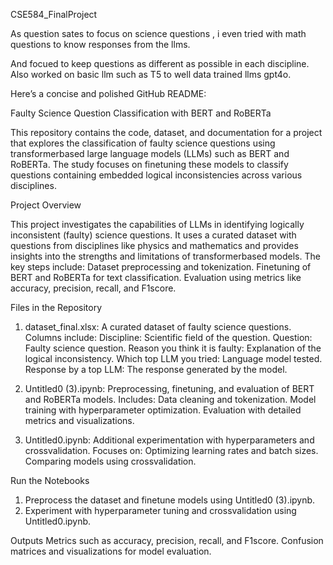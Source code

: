  CSE584_FinalProject

As question sates to focus on science questions , i even tried with math questions to know responses from the llms.

And focued to keep questions as different as possible in each discipline.
Also worked on basic llm such as T5 to well data trained llms gpt4o.

Here’s a concise and polished GitHub README:



 Faulty Science Question Classification with BERT and RoBERTa

This repository contains the code, dataset, and documentation for a project that explores the classification of faulty science questions using transformerbased large language models (LLMs) such as BERT and RoBERTa. The study focuses on finetuning these models to classify questions containing embedded logical inconsistencies across various disciplines.



 Project Overview

This project investigates the capabilities of LLMs in identifying logically inconsistent (faulty) science questions. It uses a curated dataset with questions from disciplines like physics and mathematics and provides insights into the strengths and limitations of transformerbased models. The key steps include:
 Dataset preprocessing and tokenization.
 Finetuning of BERT and RoBERTa for text classification.
 Evaluation using metrics like accuracy, precision, recall, and F1score.



 Files in the Repository

1. dataset_final.xlsx:
    A curated dataset of faulty science questions.
    Columns include:
      Discipline: Scientific field of the question.
      Question: Faulty science question.
      Reason you think it is faulty: Explanation of the logical inconsistency.
      Which top LLM you tried: Language model tested.
      Response by a top LLM: The response generated by the model.

2. Untitled0 (3).ipynb:
    Preprocessing, finetuning, and evaluation of BERT and RoBERTa models.
    Includes:
      Data cleaning and tokenization.
      Model training with hyperparameter optimization.
      Evaluation with detailed metrics and visualizations.

3. Untitled0.ipynb:
    Additional experimentation with hyperparameters and crossvalidation.
    Focuses on:
      Optimizing learning rates and batch sizes.
      Comparing models using crossvalidation.




 Run the Notebooks
1. Preprocess the dataset and finetune models using Untitled0 (3).ipynb.
2. Experiment with hyperparameter tuning and crossvalidation using Untitled0.ipynb.

 Outputs
 Metrics such as accuracy, precision, recall, and F1score.
 Confusion matrices and visualizations for model evaluation.
